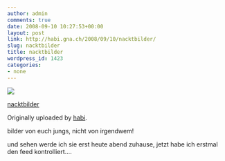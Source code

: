 ```yaml
---
author: admin
comments: true
date: 2008-09-10 10:27:53+00:00
layout: post
link: http://habi.gna.ch/2008/09/10/nacktbilder/
slug: nacktbilder
title: nacktbilder
wordpress_id: 1423
categories:
- none
---
```



 [![](http://farm4.static.flickr.com/3270/2844843793_33652633c0_m.jpg)](http://www.flickr.com/photos/habi/2844843793/)
   

 
  [nacktbilder](http://www.flickr.com/photos/habi/2844843793/)
    

  Originally uploaded by [habi](http://www.flickr.com/people/habi/).
 



bilder von euch jungs, nicht von irgendwem!  

und sehen werde ich sie erst heute abend zuhause, jetzt habe ich erstmal den feed kontrolliert....
  

